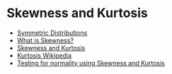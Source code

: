 # Skewness and Kurtosis
- [Symmetric Distributions](https://www.statisticshowto.com/symmetric-distribution-2/#:~:text=A%20symmetric%20distribution%20is%20a,(you%20can't).)
- [What is Skewness?](https://deepai.org/machine-learning-glossary-and-terms/skewness)
- [Skewness and Kurtosis](https://medium.com/towards-artificial-intelligence/what-are-skewness-and-kurtosis-3e854a01808c)
- [Kurtosis Wikipedia](https://en.wikipedia.org/wiki/Kurtosis)
- [Testing for normality using Skewness and Kurtosis](https://towardsdatascience.com/testing-for-normality-using-skewness-and-kurtosis-afd61be860)